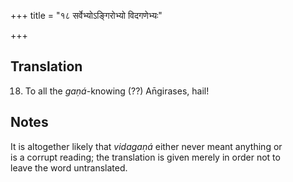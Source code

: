 +++
title = "१८ सर्वेभ्योऽङ्गिरोभ्यो विदगणेभ्यः"

+++
## Translation
18. To all the *gaṇá*-knowing (??) An̄girases, hail!

## Notes
It is altogether likely that *vidagaṇá* either never meant anything or  
is a corrupt reading; the translation is given merely in order not to  
leave the word untranslated.
